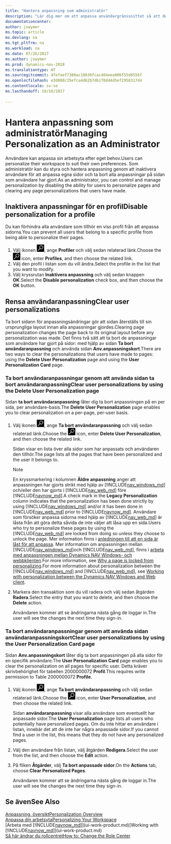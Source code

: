```yaml
---
title: "Hantera anpassning som administratör"
description: "Lär dig mer om att anpassa användargränssnittet så att det passar ditt sätt att arbeta."
documentationcenter: 
author: jswymer
ms.topic: article
ms.devlang: na
ms.tgt_pltfrm: na
ms.workload: na
ms.date: 07/26/2017
ms.author: jswymer
ms.prod: dynamics-nav-2018
ms.translationtype: HT
ms.sourcegitcommit: 4fefaef7380ac10836fcac404eea006f55d8556f
ms.openlocfilehash: e3d088c35efca4d62b7db1f0d44d5ef2958317d4
ms.contentlocale: sv-se
ms.lasthandoff: 10/16/2017

---
```

# <a name="managing-personalization-as-an-administrator"></a><span data-ttu-id="c743a-103">Hantera anpassning som administratör</span><span class="sxs-lookup"><span data-stu-id="c743a-103">Managing Personalization as an Administrator</span></span>
<span data-ttu-id="c743a-104">Användare kan anpassa sin arbetsyta efter eget behov.</span><span class="sxs-lookup"><span data-stu-id="c743a-104">Users can personalize their workspace to suit their own preferences.</span></span> <span data-ttu-id="c743a-105">Som administratör kan du styra och hantera anpassning genom att inaktivera användare för att anpassa egna sidor och ta bort alla anpassningar på sidan som användare har gjort.</span><span class="sxs-lookup"><span data-stu-id="c743a-105">As an administrator, you can control and manage personalization by disabling the ability for users to personalize pages and clearing any page personalizations that users have made.</span></span>

## <a name="disable-personalization-for-a-profile"></a><span data-ttu-id="c743a-106">Inaktivera anpassningar för en profil</span><span class="sxs-lookup"><span data-stu-id="c743a-106">Disable personalization for a profile</span></span>
<span data-ttu-id="c743a-107">Du kan förhindra alla användare som tillhör en viss profil från att anpassa sidorna.</span><span class="sxs-lookup"><span data-stu-id="c743a-107">You can prevent all users that belong to a specific profile from being able to personalize their pages.</span></span>
1.  <span data-ttu-id="c743a-108">Välj ikonen ![Söka efter sida eller rapport](media/ui-search/search_small.png "ikonen Söka efter sida eller rapport"), ange **Profiler** och välj sedan relaterad länk.</span><span class="sxs-lookup"><span data-stu-id="c743a-108">Choose the ![Search for Page or Report](media/ui-search/search_small.png "Search for Page or Report icon") icon, enter **Profiles**, and then choose the related link.</span></span>
2.  <span data-ttu-id="c743a-109">Välj den profil i listan som du vill ändra.</span><span class="sxs-lookup"><span data-stu-id="c743a-109">Select the profile in the list that you want to modify.</span></span>
3.  <span data-ttu-id="c743a-110">Välj kryssrutan **Inaktivera anpassning** och välj sedan knappen **OK**.</span><span class="sxs-lookup"><span data-stu-id="c743a-110">Select the **Disable personalization** check box, and then choose the **OK** button.</span></span>

## <a name="clear-user-personalizations"></a><span data-ttu-id="c743a-111">Rensa användaranpassning</span><span class="sxs-lookup"><span data-stu-id="c743a-111">Clear user personalizations</span></span>

<span data-ttu-id="c743a-112">Ta bort sidann för anpassningsändringar gör att sidan återställs till sin ursprungliga layout innan alla anpassningar gjordes.</span><span class="sxs-lookup"><span data-stu-id="c743a-112">Clearing page personalization changes the page back to its original layout before any personalization was made.</span></span> <span data-ttu-id="c743a-113">Det finns två sätt att ta bort de anpassningar som användare har gjort på sidor: med hjälp av sidan **Ta bort användaranpassning** och använda sidan **Anv.anpassningskort**.</span><span class="sxs-lookup"><span data-stu-id="c743a-113">There are two ways to clear the personalizations that users have made to pages: using the **Delete User Personalization** page and using the **User Personalization Card** page.</span></span>

### <a name="clear-user-personalizations-by-using-the-delete-user-personalization-page"></a><span data-ttu-id="c743a-114">Ta bort användaranpassningar genom att använda sidan ta bort användaranpassning</span><span class="sxs-lookup"><span data-stu-id="c743a-114">Clear user personalizations by using the Delete User Personalization page</span></span>

<span data-ttu-id="c743a-115">Sidan **ta bort användaranpassning** låter dig ta bort anpassningen på en per sida, per användare-basis.</span><span class="sxs-lookup"><span data-stu-id="c743a-115">The **Delete User Personalization** page enables you to clear personalization on a per-page, per-user basis.</span></span>

1.  <span data-ttu-id="c743a-116">Välj ikonen ![Söka efter sida eller rapport](media/ui-search/search_small.png "ikonen Söka efter sida eller rapport"), ange **Ta bort användaranpassning** och välj sedan relaterad länk.</span><span class="sxs-lookup"><span data-stu-id="c743a-116">Choose the ![Search for Page or Report](media/ui-search/search_small.png "Search for Page or Report icon") icon, enter **Delete User Personalization**, and then choose the related link.</span></span>

    <span data-ttu-id="c743a-117">Sidan visar en lista över alla sidor som har anpassats och användaren den tillhör.</span><span class="sxs-lookup"><span data-stu-id="c743a-117">The page lists all the pages that have been personalized and the user it belongs to.</span></span>

    >[!NOTE]
    > <span data-ttu-id="c743a-118">En kryssmarkering i kolumnen **Äldre anpassning** anger att anpassningen har gjorts strikt med hjälp av [!INCLUDE[nav_windows_md](includes/nav_windows_md.md)] och/eller den har gjorts i [!INCLUDE[nav_web_md](includes/nav_web_md.md)] före [!INCLUDE[navnow_md](includes/navnow_md.md)].</span><span class="sxs-lookup"><span data-stu-id="c743a-118">A check mark in the **Legacy Personalization** column indicates that the personalization has been done strictly by using [!INCLUDE[nav_windows_md](includes/nav_windows_md.md)] and/or it has been done in [!INCLUDE[nav_web_md](includes/nav_web_md.md)] prior to [!INCLUDE[navnow_md](includes/navnow_md.md)].</span></span> <span data-ttu-id="c743a-119">Användare som försöker anpassa sidorna med hjälp av [!INCLUDE[nav_web_md](includes/nav_web_md.md)] är låsta från att göra detta såvida de inte väljer att låsa upp en sida.</span><span class="sxs-lookup"><span data-stu-id="c743a-119">Users who try to personalize these pages by using the [!INCLUDE[nav_web_md](includes/nav_web_md.md)] are locked from doing so unless they choose to unlock the page.</span></span> <span data-ttu-id="c743a-120">Mer information finns i [anledningen till att en sida är låst för att anpassa](ui-personalization-locked.md). Mer information om anpassningen mellan [!INCLUDE[nav_windows_md](includes/nav_windows_md.md)]och [!INCLUDE[nav_web_md](includes/nav_web_md.md)], finns i [arbeta med anpassningen mellan Dynamics NAV Windows- och webbklienten](ui-personalization-overview.md#PersonalizationWinWeb).</span><span class="sxs-lookup"><span data-stu-id="c743a-120">For more information, see [Why a page is locked from personalizing](ui-personalization-locked.md).For more information about personalization between the [!INCLUDE[nav_windows_md](includes/nav_windows_md.md)] and [!INCLUDE[nav_web_md](includes/nav_web_md.md)], see [Working with personalization between the Dynamics NAV Windows and Web client](ui-personalization-overview.md#PersonalizationWinWeb).</span></span>

2. <span data-ttu-id="c743a-121">Markera den transaktion som du vill radera och välj sedan åtgärden **Radera**.</span><span class="sxs-lookup"><span data-stu-id="c743a-121">Select the entry that you want to delete, and then choose the **Delete** action.</span></span>

    <span data-ttu-id="c743a-122">Användaren kommer att se ändringarna nästa gång de loggar in.</span><span class="sxs-lookup"><span data-stu-id="c743a-122">The user will see the changes the next time they sign-in.</span></span>

### <a name="clear-user-personalizations-by-using-the-user-personalization-card-page"></a><span data-ttu-id="c743a-123">Ta bort användaranpassningar genom att använda sidan användaranpassningskort</span><span class="sxs-lookup"><span data-stu-id="c743a-123">Clear user personalizations by using the User Personalization Card page</span></span>

<span data-ttu-id="c743a-124">Sidan **Anv.anpassningskort** låter dig ta bort anpassningen på alla sidor för en specifik användare.</span><span class="sxs-lookup"><span data-stu-id="c743a-124">The **User Personalization Card** page enables you to clear the personalization on all pages for specific user.</span></span> <span data-ttu-id="c743a-125">Detta kräver skrivbehörighet för tabellen 2000000072 **Profil**.</span><span class="sxs-lookup"><span data-stu-id="c743a-125">This requires write permission to Table 2000000072 **Profile**.</span></span>

1.  <span data-ttu-id="c743a-126">Välj ikonen ![Söka efter sida eller rapport](media/ui-search/search_small.png "ikonen Söka efter sida eller rapport"), ange **Ta bort användaranpassning** och välj sedan relaterad länk.</span><span class="sxs-lookup"><span data-stu-id="c743a-126">Choose the ![Search for Page or Report](media/ui-search/search_small.png "Search for Page or Report icon") icon, enter **User Personalization**, and then choose the related link.</span></span>

    <span data-ttu-id="c743a-127">Sidan **användaranpassning** visar alla användare som eventuellt har anpassade sidor.</span><span class="sxs-lookup"><span data-stu-id="c743a-127">The **User Personalization** page lists all users who potentially have personalized pages.</span></span> <span data-ttu-id="c743a-128">Om du inte hittar en användare i listan, innebär det att de inte har några anpassade sidor.</span><span class="sxs-lookup"><span data-stu-id="c743a-128">If you cannot find a user in the list, this means that they do not have any personalized pages.</span></span>

2. <span data-ttu-id="c743a-129">Välj den användare från listan, välj åtgärden **Redigera**.</span><span class="sxs-lookup"><span data-stu-id="c743a-129">Select the user from the list, and then choose the **Edit** action.</span></span>

3.  <span data-ttu-id="c743a-130">På fliken **Åtgärder**, välj **Ta bort anpassade sidor**.</span><span class="sxs-lookup"><span data-stu-id="c743a-130">On the **Actions** tab, choose **Clear Personalized Pages**.</span></span>

    <span data-ttu-id="c743a-131">Användaren kommer att se ändringarna nästa gång de loggar in.</span><span class="sxs-lookup"><span data-stu-id="c743a-131">The user will see the changes the next time they sign-in.</span></span>

## <a name="see-also"></a><span data-ttu-id="c743a-132">Se även</span><span class="sxs-lookup"><span data-stu-id="c743a-132">See Also</span></span>
[<span data-ttu-id="c743a-133">Anpassning, översikt</span><span class="sxs-lookup"><span data-stu-id="c743a-133">Personalization Overview</span></span>](ui-personalization-overview.md)  
[<span data-ttu-id="c743a-134">Anpassa din arbetsyta</span><span class="sxs-lookup"><span data-stu-id="c743a-134">Personalizing Your Workspace</span></span>](ui-personalization-user.md)  
<span data-ttu-id="c743a-135">[Arbeta med [!INCLUDE[navnow_md](includes/navnow_md.md)]](ui-work-product.md)</span><span class="sxs-lookup"><span data-stu-id="c743a-135">[Working with [!INCLUDE[navnow_md](includes/navnow_md.md)]](ui-work-product.md)</span></span>  
[<span data-ttu-id="c743a-136">Så här ändrar du rollcentret</span><span class="sxs-lookup"><span data-stu-id="c743a-136">How to: Change the Role Center</span></span>](change-role.md)  
